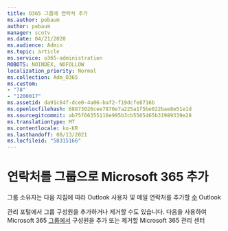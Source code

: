 ```yaml
---
title: O365 그룹에 연락처 추가
ms.author: pebaum
author: pebaum
manager: scotv
ms.date: 04/21/2020
ms.audience: Admin
ms.topic: article
ms.service: o365-administration
ROBOTS: NOINDEX, NOFOLLOW
localization_priority: Normal
ms.collection: Adm_O365
ms.custom:
- "78"
- "1200017"
ms.assetid: da91c64f-dce0-4a06-baf2-f19dcfe8716b
ms.openlocfilehash: 68873026cee7870e7a225a1f5be022bae8e51e1d
ms.sourcegitcommit: ab75f66355116e995b3cb5505465b31989339e28
ms.translationtype: MT
ms.contentlocale: ko-KR
ms.lasthandoff: 08/13/2021
ms.locfileid: "58315166"
---
```

# <a name="add-contacts-to-a-microsoft-365-group"></a>연락처를 그룹으로 Microsoft 365 추가

그룹 소유자는 다음 지침에 따라 Outlook 사용자 및 메일 연락처를 추가할 [수](https://support.office.com/article/3b650f4a-5c9b-4f94-a1bb-0cca4b1091de?wt.mc_id=add_contacts_group.aspx) Outlook
  
관리 포털에서 그룹 구성원을 추가하거나 제거할 수도 있습니다. 다음을 사용하여 Microsoft 365 [그룹에서](https://docs.microsoft.com/microsoft-365/admin/create-groups/add-or-remove-members-from-groups) 구성원을 추가 또는 제거할 Microsoft 365 관리 센터